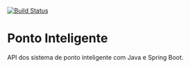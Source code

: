 [![Build Status](https://travis-ci.org/rodrigocrivelaro/ponto-inteligente-api.svg?branch=master)](https://travis-ci.org/rodrigocrivelaro/ponto-inteligente-api)
# Ponto Inteligente
API dos sistema de ponto inteligente com Java e Spring Boot.

